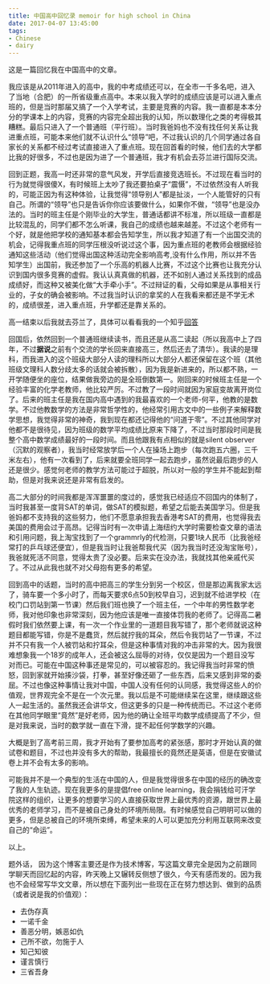```yaml
---
title: 中国高中回忆录 memoir for high school in China
date: 2017-04-07 13:45:00
tags:
- Chinese
- dairy
---
```


这是一篇回忆我在中国高中的文章。

我应该是从2011年进入的高中，我的中考成绩还可以，在全市一千多名吧，进入了当地（合肥）的一所省级重点高中。本来以我入学时的成绩应该是可以进入重点班的，但是当时那届又搞了一个入学考试，主要是竞赛的内容。我一直都是本本分分的学课本上的内容，竞赛的内容完全超出我的认知，所以数理化之类的考得极其糟糕。最后只进入了一个普通班（平行班）。当时我爸妈也不没有找任何关系让我进重点班，可能本来他们就不认识什么“领导”吧，不过我认识的几个同学通过各自家长的关系都不经过考试直接进入了重点班。现在回首看的时候，他们去的大学都比我的好很多，不过也是因为进了一个普通班，我才有机会去芬兰进行国际交流。

回到正题，我高一时还非常的意气风发，开学后直接竞选班长。不过现在看当时的行为就觉得很傻X，有时候班上太吵了我还要拍桌子“震慑”，不过依然没有人听我的，可能正因为有这种体验，让我觉得“领导别人”都是扯淡，一个人能管好的只有自己。所谓的“领导”也只是告诉你你应该要做什么，如果你不做，“领导”也是没办法的。当时的班主任是个刚毕业的大学生，普通话都讲不标准，所以班级一直都是比较混乱的，同学们都不怎么听课，我自己的成绩也越来越差。不过这个老师有一个好，就是他把学校的通知基本都会告知学生，所以我才知道了有一个出国交流的机会，记得我重点班的同学压根没听说过这个事，因为重点班的老教师会根据经验通知这些活动（他们觉得出国这种活动完全影响高考,没有什么作用，所以并不告知学生）出国前，我还参加了一个乐高的机器人比赛，不过这个比赛也让我充分认识到国内很多竞赛的虚假。我认认真真做的机器，还不如别人通过关系找到的成品成绩好，而这种又被美化做“大手牵小手”。不过辩证的看，父母如果是从事相关行业的，子女的确会被影响。不过我当时认识的拿奖的人在我看来都还是不学无术的，成绩很差，进入重点班，升学都还是靠关系的。

高一结束以后我就去芬兰了，具体可以看看我的一个知乎[回答](https://www.zhihu.com/question/23337120/answer/98325091)

回国后，依然回到一个普通班继续读书，而且还是从高二读起（所以我高中上了四年，不过**据说**之前有个交流的学长回来直接高三，然后还去了清华）。我读的是理科，而我进入的这个班级大部分人读的理科所以大部分人都还保留在这个班（其他班级文理科人数分歧太多的话就会被拆散），因为我是新进来的，所以都不熟，一开学随便坐的座位，结果做我旁边的是全班倒数第一。刚回来的时候班主任是一个经验丰富的化学老教师，他比较严厉。不过教了一段时间就因为家庭变故离开岗位了。后来的班主任是我在国内高中遇到的我最喜欢的一个老师-何平，他教的是数学。不过他教数学的方法是非常哲学性的，他经常引用古文中的一些例子来解释数学思想，我觉得非常的神奇，我到现在都还记得他的“问道于零”。不过其他同学对他都不是很待见，因为班级的数学平均成绩比原来下降了，不过当时那段时间是我整个高中数学成绩最好的一段时间。而且他跟我有点相似的就是silent observer（沉默的观察者），我当时经常放学后一个人在操场上跑步（每次跑五六圈，三千米左右），他有一次看到了，后来就要全班同学一起去跑步，虽然说最后跑步的人还是很少。感觉何老师的教学方法可能过于超脱，所以对一般的学生并不能起到帮助，但是对我来说还是非常有启发的。

高二大部分的时间我都是浑浑噩噩的度过的，感觉我已经适应不回国内的体制了，当时我甚至一度背SAT的单词，做SAT的模拟题，希望之后能去美国学习。但是我爸妈都不支持我的这些努力，他们不愿意承担我去香港考SAT的费用，也觉得我去美国的费用会过于高昂。记得当时有一次申请上海纽约大学时需要检查文章的语法和引用问题，我上淘宝找到了一个grammrly的代检测，只要1块人民币（比我爸经常打的乒乓球还便宜），但是我当时让我爸帮我代买（因为我当时还没淘宝账号），我爸就死活不同意，觉得太贵了没必要。后来实在没办法，我就找其他亲戚代买了。不过从此我也就不对父母抱有更多的希望。

回到高中的话题，当时的高中把高三的学生分到另一个校区，但是那边离我家太远了，骑车要一个多小时了，而每天要求6点50到校早自习，迟到就不给进学校（在校门口罚站到第一节课）然后我们班也换了一个班主任，一个中年的男性数学老师，我对他印象也非常深刻，因为他应该是唯一直接体罚我的老师了。记得高二暑假时我们依然要上课，有一次一个作业里的一道题目我写错了，那个老师就说这种题目都能写错，你是不是蠢货，然后就拧我的耳朵，然后令我罚站了一节课，不过并不只有我一个人被罚站和拧耳朵，但是这种事情对我的冲击非常的大。因为我很难想象我一个18岁的成年人，还会被这么屈辱的对待，仅仅是因为一个题目没写对而已。可能在中国这种事还是常见的，可以被容忍的。我记得我当时非常的愤怒，回到家就开始揍沙袋，打拳，甚至好像还砸了一些东西，后来又感到非常的委屈。不过也像这种事情让我对中国，中国人没有任何的认同感，我觉得这些人的价值观，世界观完全不是在一个次元里。我以后是不可能继续呆在这里，继续跟这些人一起生活的。虽然我还会讲华文，但这更多的只是一种传统而已。不过这个老师在其他同学眼里“竟然”是好老师，因为他的确让全班平均数学成绩提高了不少，但是对我来说，当时的数学就一直在下滑，提不起任何学数学的兴趣。

大概是到了高考前三周，我才开始有了要参加高考的紧张感，那时才开始认真的做试卷和题目，不过也并没有多大的帮助，我最擅长的竟然还是英语，但是在安徽试卷上并不会有太多的影响。

可能我并不是一个典型的生活在中国的人，但是我觉得很多在中国的经历的确改变了我的人生轨迹。现在我更多的是提倡free online learning，我会捐钱给可汗学院这样的组织，让更多的想要学习的人直接获取世界上最优秀的资源，跟世界上最优秀的老师学习，而不是被自己身处的环境所局限。有时候感觉自己明明可以做的更多，但是总被自己的环境所束缚，希望未来的人可以更加充分利用互联网来改变自己的“命运”。

以上。

题外话，
因为这个博客主要还是作为技术博客，写这篇文章完全是因为之前跟同学聊天而回忆起的内容，昨天晚上又辗转反侧想了很久，今天有感而发的。因为我也不会经常写华文文章，所以想在下面列出一些现在正在努力想达到、做到的品质（或者说是我的价值观）：

* 去伪存真
* 一诺千金
* 善恶分明，嫉恶如仇
* 己所不欲，勿施于人
* 知己知彼
* 谨言慎行
* 三省吾身

